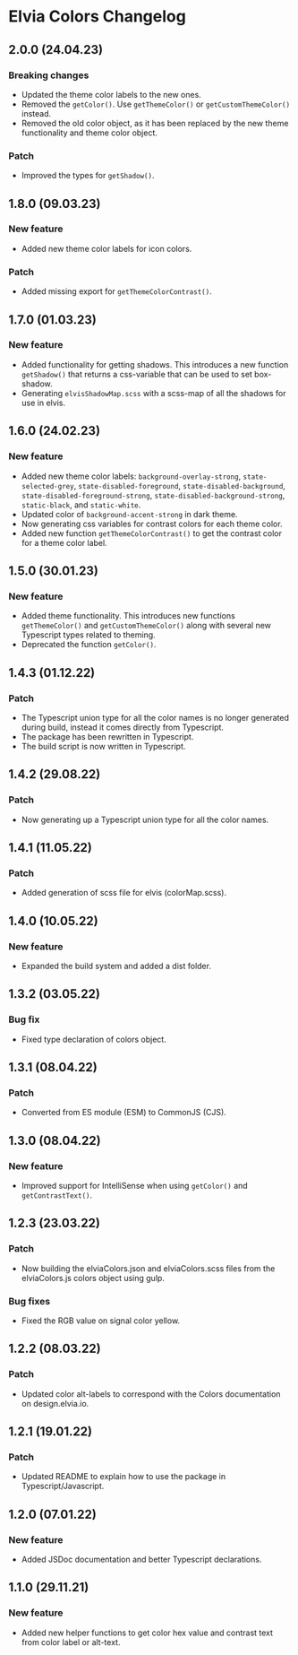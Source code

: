 # Elvia Colors Changelog

## 2.0.0 (24.04.23)

### Breaking changes

- Updated the theme color labels to the new ones.
- Removed the `getColor()`. Use `getThemeColor()` or `getCustomThemeColor()` instead.
- Removed the old color object, as it has been replaced by the new theme functionality and theme color object.

### Patch

- Improved the types for `getShadow()`.

## 1.8.0 (09.03.23)

### New feature

- Added new theme color labels for icon colors.

### Patch

- Added missing export for `getThemeColorContrast()`.

## 1.7.0 (01.03.23)

### New feature

- Added functionality for getting shadows. This introduces a new function `getShadow()` that returns a
  css-variable that can be used to set box-shadow.
- Generating `elvisShadowMap.scss` with a scss-map of all the shadows for use in elvis.

## 1.6.0 (24.02.23)

### New feature

- Added new theme color labels: `background-overlay-strong`, `state-selected-grey`,
  `state-disabled-foreground`, `state-disabled-background`, `state-disabled-foreground-strong`,
  `state-disabled-background-strong`, `static-black`, and `static-white`.
- Updated color of `background-accent-strong` in dark theme.
- Now generating css variables for contrast colors for each theme color.
- Added new function `getThemeColorContrast()` to get the contrast color for a theme color label.

## 1.5.0 (30.01.23)

### New feature

- Added theme functionality. This introduces new functions `getThemeColor()` and `getCustomThemeColor()` along
  with several new Typescript types related to theming.
- Deprecated the function `getColor()`.

## 1.4.3 (01.12.22)

### Patch

- The Typescript union type for all the color names is no longer generated during build, instead it comes
  directly from Typescript.
- The package has been rewritten in Typescript.
- The build script is now written in Typescript.

## 1.4.2 (29.08.22)

### Patch

- Now generating up a Typescript union type for all the color names.

## 1.4.1 (11.05.22)

### Patch

- Added generation of scss file for elvis (colorMap.scss).

## 1.4.0 (10.05.22)

### New feature

- Expanded the build system and added a dist folder.

## 1.3.2 (03.05.22)

### Bug fix

- Fixed type declaration of colors object.

## 1.3.1 (08.04.22)

### Patch

- Converted from ES module (ESM) to CommonJS (CJS).

## 1.3.0 (08.04.22)

### New feature

- Improved support for IntelliSense when using `getColor()` and `getContrastText()`.

## 1.2.3 (23.03.22)

### Patch

- Now building the elviaColors.json and elviaColors.scss files from the elviaColors.js colors object using
  gulp.

### Bug fixes

- Fixed the RGB value on signal color yellow.

## 1.2.2 (08.03.22)

### Patch

- Updated color alt-labels to correspond with the Colors documentation on design.elvia.io.

## 1.2.1 (19.01.22)

### Patch

- Updated README to explain how to use the package in Typescript/Javascript.

## 1.2.0 (07.01.22)

### New feature

- Added JSDoc documentation and better Typescript declarations.

## 1.1.0 (29.11.21)

### New feature

- Added new helper functions to get color hex value and contrast text from color label or alt-text.
